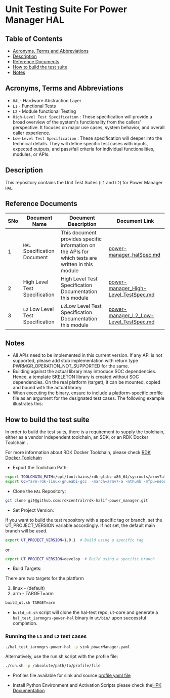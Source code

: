# Unit Testing Suite For Power Manager HAL

## Table of Contents

- [Acronyms, Terms and Abbreviations](#acronyms-terms-and-abbreviations)
- [Description](#description)
- [Reference Documents](#reference-documents)
- [How to build the test suite](#how-to-build-the-test-suite)
- [Notes](#notes)

## Acronyms, Terms and Abbreviations

- `HAL`- Hardware Abstraction Layer
- `L1` - Functional Tests
- `L2` - Module functional Testing
- `High-Level Test Specification` : These specification will provide a broad overview of the system's functionality from the callers' perspective. It focuses on major use cases, system behavior, and overall caller experience.
- `Low-Level Test Specification` : These specification will deeper into the technical details. They will define specific test cases with inputs, expected outputs, and pass/fail criteria for individual functionalities, modules, or APIs.

## Description

This repository contains the Unit Test Suites (`L1` and `L2`) for Power Manager `HAL`.

## Reference Documents

|SNo|Document Name|Document Description|Document Link|
|---|-------------|--------------------|-------------|
|1|`HAL` Specification Document|This document provides specific information on the APIs for which tests are written in this module|[power-manager_halSpec.md](https://github.com/rdkcentral/rdk-halif-power_manager/blob/main/docs/pages/power-manager_halSpec.md)|
|2|High Level Test Specification |High Level Test Specification Documentation this module |[power-manager_High-Level_TestSpec.md](https://github.com/rdkcentral/rdk-halif-test-power_manager/blob/main/docs/pages/power-manager_High-Level_TestSpec.md)|
|3|`L2` Low Level Test Specification |`L2`Low Level Test Specification Documentation this module |[power-manager_L2_Low-Level_TestSpec.md](https://github.com/rdkcentral/rdk-halif-test-power_manager/blob/main/docs/pages/power-manager_L2_Low-Level_TestSpec.md)|

## Notes

- All APIs need to be implemented in this current version. If any API is not supported, please add stub implementation with return type PWRMGR_OPERATION_NOT_SUPPORTED for the same.
- Building against the actual library may introduce SOC dependencies. Hence, a template SKELETON library is created without SOC dependencies. On the real platform (target), it can be mounted, copied and bound with the actual library.
- When executing the binary, ensure to include a platform-specific profile file as an argument for the designated test cases. The following example illustrates this:

## How to build the test suite

In order to build the test suits, there is a requirement to supply the toolchain, either as a vendor independent toolchain, an SDK, or an RDK Docker Toolchain .

For more information about RDK Docker Toolchain, please check [RDK Docker Toolchain](https://github.com/rdkcentral/ut-core/wiki/FAQ:-RDK-Docker-Toolchain)

- Export the Toolchain Path:

```bash
export TOOLCHAIN_PATH=/opt/toolchains/rdk-glibc-x86_64/sysroots/armv7at2hf-neon-rdk-linux-gnueabi
export CC="arm-rdk-linux-gnueabi-gcc  -march=armv7-a -mthumb -mfpu=neon -mfloat-abi=hard --sysroot=$TOOLCHAIN_PATH"
```

- Clone the `HAL` Repository:

```bash
git clone git@github.com:rdkcentral/rdk-halif-power_manager.git
```

- Set Project Version:

If you want to build the test repository with a specific tag or branch, set the UT_PROJECT_VERSION variable accordingly. If not set, the default main branch will be used.

```bash
export UT_PROJECT_VERSION=1.0.1  # Build using a specific tag
```

or

```bash
export UT_PROJECT_VERSION=develop  # Build using a specific branch
```

- Build Targets:

 There are two targets for the platform

  1. linux - (default)
  2. arm - TARGET=arm

```bash
build_ut.sh TARGET=arm
```

- `build_ut.sh` script will clone the hal-test repo, ut-core and generate a `hal_test_iarmmgrs-power-hal` binary in `ut/bin/` upon successful completion.

### Running the `L1` and `L2` test cases

```bash
./hal_test_iarmmgrs-power-hal -p sink_powerManager.yaml
 ```

Alternatively, use the run.sh script with the profile file:

```bash
./run.sh -p /absolute/path/to/profile/file
 ```

- Profiles file available for sink and source [profile yaml file](./profiles/)

- Install Python Environment and Activation Scripts please check the[HPK Documentation](https://github.com/rdkcentral/rdk-hpk-documentation/blob/main/README.md)
